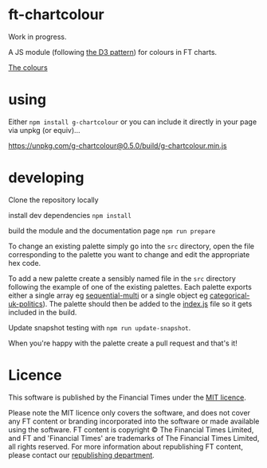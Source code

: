# ft-chartcolour
Work in progress.

A JS module (following [the D3 pattern](https://bost.ocks.org/mike/d3-plugin/)) for colours in FT charts.

<a href="https://ft-interactive.github.io/g-chartcolour/">The colours</a>

# using

Either `npm install g-chartcolour` or you can include it directly in your page via unpkg (or equiv)...

https://unpkg.com/g-chartcolour@0.5.0/build/g-chartcolour.min.js

# developing

Clone the repository locally

install dev dependencies `npm install`

build the module and the documentation page `npm run prepare`

To change an existing palette simply go into the `src` directory, open the file corresponding to the palette you want to change and edit the appropriate hex code.

To add a new palette create a sensibly named file in the `src` directory following the example of one of the existing palettes. Each palette exports either a single array eg <a href="https://github.com/ft-interactive/g-chartcolour/blob/main/src/sequential-multi.js">sequential-multi</a> or a single object eg <a href="https://github.com/ft-interactive/g-chartcolour/blob/main/src/categorical-uk-politics.js">categorical-uk-politics</a>). The palette should then be added to the <a href="https://github.com/ft-interactive/g-chartcolour/blob/main/index.js">index.js</a> file so it gets included in the build.

Update snapshot testing with `npm run update-snapshot`.

When you're happy with the palette create a pull request and that's it!

# Licence

This software is published by the Financial Times under the [MIT licence](https://opensource.org/licenses/MIT).

Please note the MIT licence only covers the software, and does not cover any FT content or branding incorporated into the software or made available using the software. FT content is copyright © The Financial Times Limited, and FT and 'Financial Times' are trademarks of The Financial Times Limited, all rights reserved. For more information about republishing FT content, please contact our [republishing department](https://ft.com/republishing).
